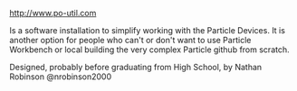 http://www.po-util.com 

Is a software installation to simplify working with the Particle Devices. It is another option for people who can't or don't 
want to use Particle Workbench or local building the very complex Particle github from scratch.

Designed, probably before graduating from High School, by Nathan Robinson  @nrobinson2000

